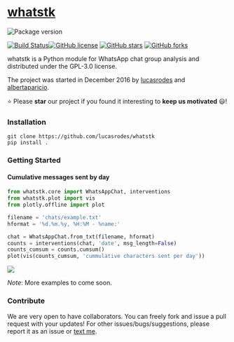 # [whatstk](http://lucasrodes.github.io/whatstk)

![Package version](https://img.shields.io/badge/whatstk-v0.1.4-brightgreen.svg?style=for-the-badge)

[![Build Status](https://travis-ci.com/lucasrodes/whatstk.svg?branch=develop)](https://travis-ci.com/lucasrodes/whatstk)[![GitHub license](https://img.shields.io/github/license/lucasrodes/whatstk.svg)](https://github.com/baldassarreFe/lucasrodes/blob/master/LICENSE)
[![GitHub stars](https://img.shields.io/github/stars/lucasrodes/whatstk.svg)](https://github.com/lucasrodes/whatstk/stargazers)
[![GitHub forks](https://img.shields.io/github/forks/lucasrodes/whatstk.svg)](https://github.com/lucasrodes/whatstk/network)

whatstk is a Python module for WhatsApp chat group analysis and distributed under the GPL-3.0 license.

The project was started in December 2016 by [lucasrodes](https://github.com/lucasrodes) and [albertaparicio](https://github.com/albertaparicio).

:star: Please **star** our project if you found it interesting to **keep us motivated** :smiley:!

### Installation

```
git clone https://github.com/lucasrodes/whatstk
pip install .
```

### Getting Started

#### Cumulative messages sent by day

```python
from whatstk.core import WhatsAppChat, interventions
from whatstk.plot import vis
from plotly.offline import plot

filename = 'chats/example.txt'
hformat = '%d.%m.%y, %H:%M - %name:'

chat = WhatsAppChat.from_txt(filename, hformat)
counts = interventions(chat, 'date', msg_length=False)
counts_cumsum = counts.cumsum()
plot(vis(counts_cumsum, 'cummulative characters sent per day'))
```
![](assets/example1.png)

*Note*: More examples to come soon.

### Contribute
We are very open to have collaborators. You can freely fork and issue a pull request with your updates!
For other issues/bugs/suggestions, please report it as an issue or [text me](mailto:lucasrg@kth.se).